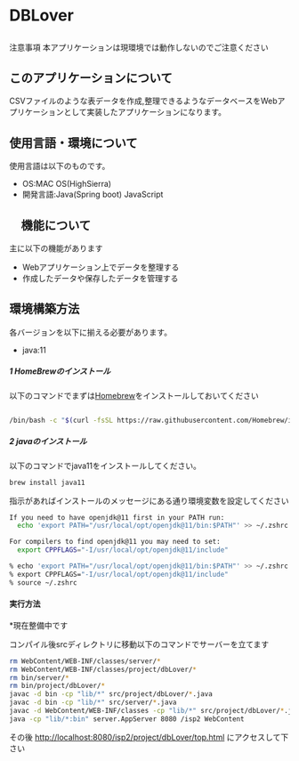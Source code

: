 # DBLover

##
注意事項
本アプリケーションは現環境では動作しないのでご注意ください

## このアプリケーションについて

CSVファイルのような表データを作成,整理できるようなデータベースをWebアプリケーションとして実装したアプリケーションになります。


## 使用言語・環境について

使用言語は以下のものです。

- OS:MAC OS(HighSierra)
- 開発言語:Java(Spring boot) JavaScript

## 　機能について

主に以下の機能があります
- Webアプリケーション上でデータを整理する
- 作成したデータや保存したデータを管理する


## 環境構築方法
各バージョンを以下に揃える必要があります。
- java:11



##### 1 HomeBrewのインストール

以下のコマンドでまずは[Homebrew](https://brew.sh/index_ja)をインストールしておいてください

``` sh : grepVer3.sh

/bin/bash -c "$(curl -fsSL https://raw.githubusercontent.com/Homebrew/install/HEAD/install.sh)"
```

##### 2 javaのインストール

以下のコマンドでjava11をインストールしてください。
``` sh : grepVer3.sh
brew install java11
```
指示があればインストールのメッセージにある通り環境変数を設定してください

``` sh : grepVer3.sh
If you need to have openjdk@11 first in your PATH run:
  echo 'export PATH="/usr/local/opt/openjdk@11/bin:$PATH"' >> ~/.zshrc

For compilers to find openjdk@11 you may need to set:
  export CPPFLAGS="-I/usr/local/opt/openjdk@11/include"

% echo 'export PATH="/usr/local/opt/openjdk@11/bin:$PATH"' >> ~/.zshrc
% export CPPFLAGS="-I/usr/local/opt/openjdk@11/include"
% source ~/.zshrc

```
#### 実行方法

*現在整備中です

コンパイル後srcディレクトリに移動以下のコマンドでサーバーを立てます
``` sh : grepVer3.sh
rm WebContent/WEB-INF/classes/server/*
rm WebContent/WEB-INF/classes/project/dbLover/*
rm bin/server/*         
rm bin/project/dbLover/*
javac -d bin -cp "lib/*" src/project/dbLover/*.java
javac -d bin -cp "lib/*" src/server/*.java
javac -d WebContent/WEB-INF/classes -cp "lib/*" src/project/dbLover/*.java    
java -cp "lib/*:bin" server.AppServer 8080 /isp2 WebContent
```
その後 [http://localhost:8080/isp2/project/dbLover/top.html](http://localhost:8080/isp2/project/dbLover/top.html) にアクセスして下さい
